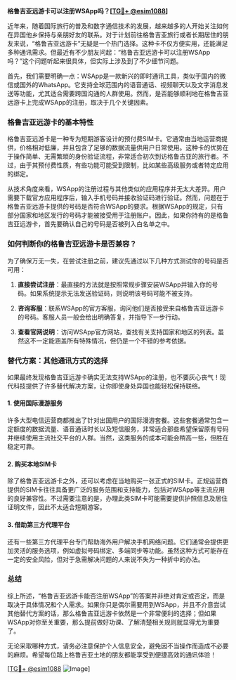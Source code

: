 **格鲁吉亚远游卡可以注册WSApp吗？[[TG💪+ @esim1088](https://t.me/s/esim1088)]**

近年来，随着国际旅行的普及和数字通信技术的发展，越来越多的人开始关注如何在异国他乡保持与亲朋好友的联系。对于计划前往格鲁吉亚旅行或者长期居住的朋友来说，“格鲁吉亚远游卡”无疑是一个热门选择。这种卡不仅方便实用，还能满足多种通讯需求。但最近有不少朋友问起：“格鲁吉亚远游卡可以注册WSApp吗？”这个问题听起来很具体，但实际上涉及到了不少细节问题。

首先，我们需要明确一点：WSApp是一款新兴的即时通讯工具，类似于国内的微信或国外的WhatsApp。它支持全球范围内的语音通话、视频聊天以及文字消息发送等功能，尤其适合需要跨国沟通的人群使用。然而，是否能够顺利地在格鲁吉亚远游卡上完成WSApp的注册，取决于几个关键因素。

### 格鲁吉亚远游卡的基本特性

格鲁吉亚远游卡是一种专为短期游客设计的预付费SIM卡。它通常由当地运营商提供，价格相对低廉，并且包含了足够的数据流量供用户日常使用。这种卡的优势在于操作简单、无需繁琐的身份验证流程，非常适合初次到访格鲁吉亚的旅行者。不过，由于其预付费性质，有些功能可能受到限制，比如某些高级服务或者特定应用的绑定。

从技术角度来看，WSApp的注册过程与其他类似的应用程序并无太大差异。用户需要下载官方应用程序后，输入手机号码并接收验证码进行验证。然而，问题在于格鲁吉亚远游卡提供的号码是否符合WSApp的要求。根据WSApp的规定，只有部分国家和地区发行的号码才能被接受用于注册账户。因此，如果你持有的是格鲁吉亚远游卡，首先要确认自己的号码是否被列入白名单之中。

### 如何判断你的格鲁吉亚远游卡是否兼容？

为了确保万无一失，在尝试注册之前，建议先通过以下几种方式测试你的号码是否可用：

1. **直接尝试注册**：最直接的方法就是按照常规步骤安装WSApp并输入你的号码。如果系统提示无法发送验证码，则说明该号码可能不被支持。
   
2. **咨询客服**：联系WSApp的官方客服，询问他们是否接受来自格鲁吉亚远游卡的号码。客服人员一般会给出明确答复，并指导下一步行动。

3. **查看官网说明**：访问WSApp官方网站，查找有关支持国家和地区的列表。虽然这不一定能涵盖所有特殊情况，但仍是一个不错的参考依据。

### 替代方案：其他通讯方式的选择

如果最终发现格鲁吉亚远游卡确实无法支持WSApp的注册，也不要灰心丧气！现代科技提供了许多替代解决方案，让你即使身处异国也能轻松保持联络。

#### 1. 使用国际漫游服务
许多大型电信运营商都推出了针对出国用户的国际漫游套餐。这些套餐通常包含一定额度的数据流量、语音通话时长以及短信服务，非常适合那些希望保留原有号码并继续使用主流社交平台的人群。当然，这类服务的成本可能会稍高一些，但胜在稳定可靠。

#### 2. 购买本地SIM卡
除了格鲁吉亚远游卡之外，还可以考虑在当地购买一张正式的SIM卡。正规运营商提供的SIM卡往往具备更广泛的服务范围和支持能力，包括对WSApp等主流应用的良好兼容性。不过需要注意的是，办理此类SIM卡可能需要提供护照信息及居住证明文件，因此不太适合短期游客。

#### 3. 借助第三方代理平台
还有一些第三方代理平台专门帮助海外用户解决手机网络问题。它们通常会提供更加灵活的服务选项，例如虚拟号码绑定、多端同步等功能。虽然这种方式可能存在一定的安全风险，但对于急需解决问题的人来说不失为一种折中的办法。

### 总结

综上所述，“格鲁吉亚远游卡能否注册WSApp”的答案并非绝对肯定或否定，而是取决于具体情况和个人需求。如果你只是偶尔需要用到WSApp，并且不介意尝试其他替代方案的话，那么格鲁吉亚远游卡依然是一个非常便利的选择；但如果WSApp对你至关重要，那么提前做好功课、了解清楚相关规则就显得尤为重要了。

无论采取哪种方式，请务必注意保护个人信息安全，避免因不当操作而造成不必要的麻烦。希望每位踏上格鲁吉亚土地的朋友都能享受到便捷高效的通讯体验！

[[TG💪+ @esim1088](https://t.me/s/esim1088) ![Image](https://i.postimg.cc/4NQfJmqS/Snipaste-2025-05-13-00-14-12.png)]